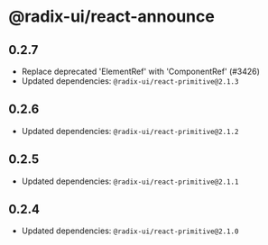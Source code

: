 # @radix-ui/react-announce

## 0.2.7

- Replace deprecated 'ElementRef' with 'ComponentRef' (#3426)
- Updated dependencies: `@radix-ui/react-primitive@2.1.3`

## 0.2.6

- Updated dependencies: `@radix-ui/react-primitive@2.1.2`

## 0.2.5

- Updated dependencies: `@radix-ui/react-primitive@2.1.1`

## 0.2.4

- Updated dependencies: `@radix-ui/react-primitive@2.1.0`
